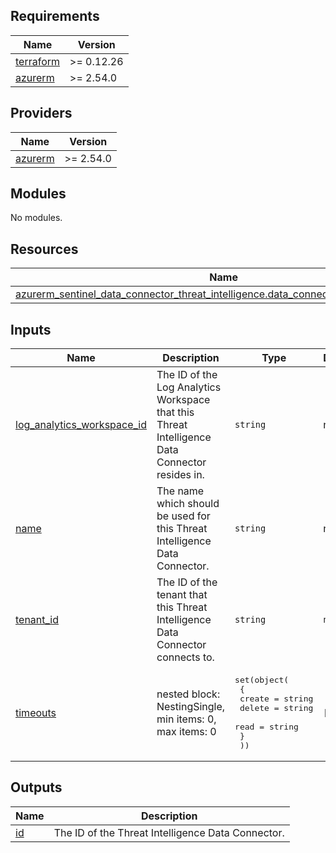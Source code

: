 <!-- BEGIN_TF_DOCS -->
## Requirements

| Name                                                                      | Version    |
|---------------------------------------------------------------------------|------------|
| <a name="requirement_terraform"></a> [terraform](#requirement\_terraform) | >= 0.12.26 |
| <a name="requirement_azurerm"></a> [azurerm](#requirement\_azurerm)       | >= 2.54.0  |

## Providers

| Name                                                          | Version   |
|---------------------------------------------------------------|-----------|
| <a name="provider_azurerm"></a> [azurerm](#provider\_azurerm) | >= 2.54.0 |

## Modules

No modules.

## Resources

| Name                                                                                                                                                                                                                  | Type     |
|-----------------------------------------------------------------------------------------------------------------------------------------------------------------------------------------------------------------------|----------|
| [azurerm_sentinel_data_connector_threat_intelligence.data_connector_threat_intelligence](https://registry.terraform.io/providers/hashicorp/azurerm/latest/docs/resources/sentinel_data_connector_threat_intelligence) | resource |

## Inputs

| Name                                                                                                                   | Description                                                                                    | Type                                                                                                                        | Default | Required |
|------------------------------------------------------------------------------------------------------------------------|------------------------------------------------------------------------------------------------|-----------------------------------------------------------------------------------------------------------------------------|---------|:--------:|
| <a name="input_log_analytics_workspace_id"></a> [log\_analytics\_workspace\_id](#input\_log\_analytics\_workspace\_id) | The ID of the Log Analytics Workspace that this Threat Intelligence Data Connector resides in. | `string`                                                                                                                    | n/a     |   yes    |
| <a name="input_name"></a> [name](#input\_name)                                                                         | The name which should be used for this Threat Intelligence Data Connector.                     | `string`                                                                                                                    | n/a     |   yes    |
| <a name="input_tenant_id"></a> [tenant\_id](#input\_tenant\_id)                                                        | The ID of the tenant that this Threat Intelligence Data Connector connects to.                 | `string`                                                                                                                    | `null`  |    no    |
| <a name="input_timeouts"></a> [timeouts](#input\_timeouts)                                                             | nested block: NestingSingle, min items: 0, max items: 0                                        | <pre>set(object(<br>    {<br>      create = string<br>      delete = string<br>      read   = string<br>    }<br>  ))</pre> | `[]`    |    no    |

## Outputs

| Name                                       | Description                                       |
|--------------------------------------------|---------------------------------------------------|
| <a name="output_id"></a> [id](#output\_id) | The ID of the Threat Intelligence Data Connector. |
<!-- END_TF_DOCS -->

